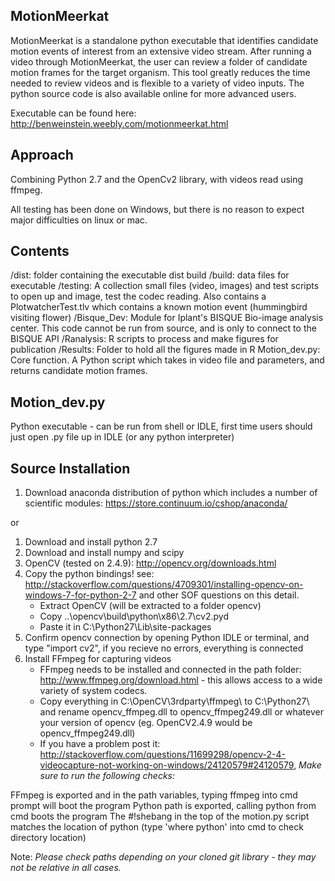 MotionMeerkat
-----------------------------

MotionMeerkat is a standalone python executable that identifies candidate motion events of interest from an extensive video stream. After running a video through MotionMeerkat, the user can review a folder of candidate motion frames for the target organism. This tool greatly reduces the time needed to review videos and is flexible to a variety of video inputs.  The python source code is also available online for more advanced users.  


Executable can be found here: http://benweinstein.weebly.com/motionmeerkat.html

Approach
-------------

Combining Python 2.7 and the OpenCv2 library, with videos read using ffmpeg. 

All testing has been done on Windows, but there is no reason to expect major difficulties on linux or mac.

Contents
-------------
/dist: folder containing the executable dist build
/build: data files for executable
/testing: A collection small files (video, images) and test scripts to open up and image, test the codec reading. Also contains a PlotwatcherTest.tlv which contains a known motion event (hummingbird visiting flower)
/Bisque_Dev: Module for Iplant's BISQUE Bio-image analysis center. This code cannot be run from source, and is only to connect to the BISQUE API
/Ranalysis: R scripts to process and make figures for publication
/Results: Folder to hold all the figures made in R
Motion_dev.py: Core function. A Python script which takes in video file and parameters, and returns candidate motion frames.

Motion_dev.py
-----------
Python executable - can be run from shell or IDLE, first time users should just open .py file up in IDLE (or any python interpreter)

Source Installation 
---------------

1. Download anaconda distribution of python which includes a number of scientific modules:  https://store.continuum.io/cshop/anaconda/

or 

1. Download and install python 2.7
2. Download and install numpy and scipy
3. OpenCV (tested on 2.4.9): http://opencv.org/downloads.html
4. Copy the python bindings! see: http://stackoverflow.com/questions/4709301/installing-opencv-on-windows-7-for-python-2-7 and other SOF questions on this detail.
	* Extract OpenCV (will be extracted to a folder opencv)
	* Copy ..\opencv\build\python\x86\2.7\cv2.pyd
	* Paste it in C:\Python27\Lib\site-packages
5. Confirm opencv connection by opening Python IDLE or terminal, and type "import cv2", if you recieve no errors, everything is connected
6. Install FFmpeg for capturing videos
	* FFmpeg needs to be installed and connected in the path folder: http://www.ffmpeg.org/download.html - this allows access to a wide variety of system codecs.
	* Copy everything in C:\OpenCV\3rdparty\ffmpeg\ to C:\Python27\ and rename opencv_ffmpeg.dll to opencv_ffmpeg249.dll or whatever your version of opencv (eg. OpenCV2.4.9 would be opencv_ffmpeg249.dll) 
	* If you have a problem post it: http://stackoverflow.com/questions/11699298/opencv-2-4-videocapture-not-working-on-windows/24120579#24120579, 
*Make sure to run the following checks:*

FFmpeg is exported and in the path variables, typing ffmpeg into cmd prompt will boot the program Python path is exported, calling python from cmd boots the program The #!shebang in the top of the motion.py script matches the location of python (type 'where python' into cmd to check directory location)


Note: *Please check paths depending on your cloned git library - they may not be relative in all cases.*
